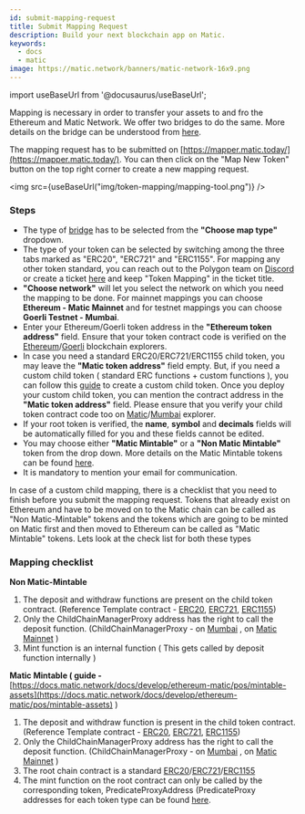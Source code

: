 ```yaml
---
id: submit-mapping-request
title: Submit Mapping Request
description: Build your next blockchain app on Matic.
keywords:
  - docs
  - matic
image: https://matic.network/banners/matic-network-16x9.png 
---
```


import useBaseUrl from '@docusaurus/useBaseUrl';

Mapping is necessary in order to transfer your assets to and fro the Ethereum and Matic Network. We offer two bridges to do the same. More details on the bridge can be understood from [here](/docs/develop/ethereum-matic/getting-started).

The mapping request has to be submitted on [https://mapper.matic.today/](https://mapper.matic.today/). You can then click on the "Map New Token" button on the top right corner to create a new mapping request. 

<img src={useBaseUrl("img/token-mapping/mapping-tool.png")} />

### Steps


- The type of [bridge](/docs/develop/ethereum-matic/getting-started) has to be selected from the **"Choose map type"** dropdown.
- The type of your token can be selected by switching among the three tabs marked as "ERC20", "ERC721" and "ERC1155". For mapping any other token standard, you can reach out to the Polygon team on [Discord](https://discord.com/invite/XvpHAxZ) or create a ticket [here](https://wallet-support.matic.network/) and keep "Token Mapping" in the ticket title.
- **"Choose network"** will let you select the network on which you need the mapping to be done. For mainnet mappings you can choose **Ethereum - Matic Mainnet**  and for testnet mappings you can choose **Goerli Testnet - Mumbai**.
- Enter your Ethereum/Goerli token address in the  **"Ethereum token address"** field. Ensure that your token contract code is verified on the [Ethereum](https://etherscan.io/)/[Goerli](https://goerli.etherscan.io/) blockchain explorers.
- In case you need a standard ERC20/ERC721/ERC1155 child token, you may leave the **"Matic token address"** field empty. But, if you need a custom child token ( standard ERC functions + custom functions ), you can follow this [guide](/docs/develop/ethereum-matic/pos/mapping-assets) to create a custom child token. Once you deploy your custom child token, you can mention the contract address in the **"Matic token address"** field. Please ensure that you verify your child token contract code too on [Matic](https://explorer-mainnet.maticvigil.com/)/[Mumbai](https://explorer-mumbai.maticvigil.com/) explorer.
- If your root token is verified, the **name**, **symbol** and **decimals** fields will be automatically filled for you and these fields cannot be edited.
- You may choose either **"Matic Mintable"** or a **"Non Matic Mintable"** token from the drop down. More details on the Matic Mintable tokens can be found [here](/docs/develop/ethereum-matic/mintable-assets).
- It is mandatory to mention your email for communication.

In  case of a custom child mapping, there is a checklist that you need to finish before you submit the mapping request. Tokens that already exist on Ethereum and have to be moved on to the Matic chain can be called as "Non Matic-Mintable" tokens and the tokens which are going to be minted on Matic first and then moved to Ethereum can be called as "Matic Mintable" tokens. Lets look at the check list for both these types 

### Mapping checklist

**Non Matic-Mintable** 

1. The deposit and withdraw functions are present on the child token contract. (Reference Template contract - [ERC20](https://github.com/maticnetwork/pos-portal/blob/master/flat/ChildERC20.sol#L1492-#L1508), [ERC721](https://github.com/maticnetwork/pos-portal/blob/master/flat/ChildERC721.sol#L2157-#L2238), [ERC1155](https://github.com/maticnetwork/pos-portal/blob/master/flat/ChildERC1155.sol#L1784-#L1818))
2. Only the ChildChainManagerProxy address has the right to call the deposit function. (ChildChainManagerProxy - on [Mumbai](https://explorer-mumbai.maticvigil.com/address/0xb5505a6d998549090530911180f38aC5130101c6/transactions) , on [Matic Mainnet](https://explorer-mainnet.maticvigil.com/address/0xA6FA4fB5f76172d178d61B04b0ecd319C5d1C0aa/) )
3. Mint function is an internal function ( This gets called by deposit function internally )

**Matic Mintable ( guide -** [https://docs.matic.network/docs/develop/ethereum-matic/pos/mintable-assets](https://docs.matic.network/docs/develop/ethereum-matic/pos/mintable-assets) ) 

1. The deposit and withdraw function is present in the child token contract. (Reference Template contract - [ERC20](https://github.com/maticnetwork/pos-portal/blob/master/flat/ChildERC20.sol#L1492-#L1508), [ERC721](https://github.com/maticnetwork/pos-portal/blob/master/flat/ChildERC721.sol#L2157-#L2238), [ERC1155](https://github.com/maticnetwork/pos-portal/blob/master/flat/ChildERC1155.sol#L1784-#L1818))
2. Only the ChildChainManagerProxy address has the right to call the deposit function. (ChildChainManagerProxy - on [Mumbai](https://explorer-mumbai.maticvigil.com/address/0xb5505a6d998549090530911180f38aC5130101c6/transactions) , on [Matic Mainnet](https://explorer-mainnet.maticvigil.com/address/0xA6FA4fB5f76172d178d61B04b0ecd319C5d1C0aa/) )
3. The root chain contract is a standard [ERC20](https://github.com/maticnetwork/pos-portal/blob/master/flat/DummyMintableERC20.sol#L1481)/[ERC721](https://github.com/maticnetwork/pos-portal/blob/master/flat/DummyMintableERC721.sol#L2169)/[ERC1155](https://github.com/maticnetwork/pos-portal/blob/master/flat/DummyMintableERC1155.sol#L1785)
4.  The mint function on the root contract can only be called by the corresponding token, PredicateProxyAddress (PredicateProxy addresses for each token type can be found [here](/docs/develop/ethereum-matic/mintable-assets#contract-to-be-deployed-on-ethereum).
